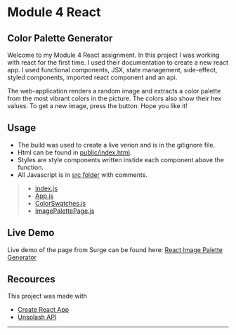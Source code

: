 # Module 4 React
## Color Palette Generator

Welcome to my Module 4 React assignment.
In this project I was working with react for the first time. I used their documentation to create a new react app. I used functional components, JSX, state management, side-effect, styled components, imported react component and an api. 

The web-application renders a random image and extracts a color palette from the most vibrant colors in the picture. The colors also show their hex values. To get a new image, press the button.
Hope you like it!

## Usage
+ The build was used to create a live verion and is in the gitignore file.
+ Html can be found in [public/index.html](public/index.html).
+ Styles are style components written instide each component above the function.
+ All Javascript is in [src folder](src) with comments. 
> + [index.js](src/index.js) 
> + [App.js](src/App.js)
> + [ColorSwatches.js](src/ColorSwatches.js)
> + [ImagePalettePage.js](src/ImagePalettePage.js)


## Live Demo
Live demo of the page from Surge can be found here: [React Image Palette Generator](http://reactimagepalette.surge.sh/)

## Recources
This project was made with 
+ [Create React App](https://reactjs.org/docs/create-a-new-react-app.html)
+ [Unsplash API](https://source.unsplash.com/)

---
